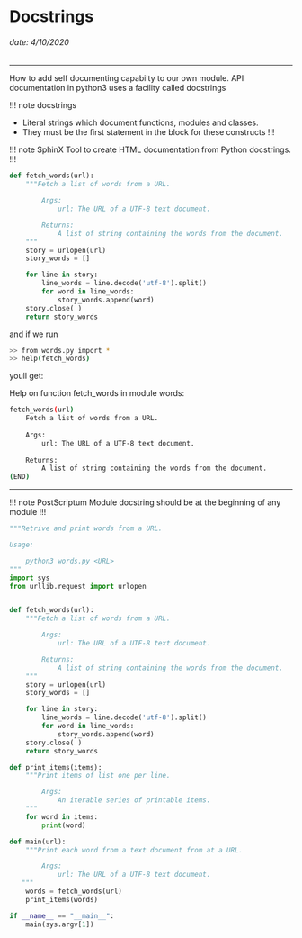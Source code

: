# Docstrings
###### date: 4/10/2020
---

How to add self documenting capabilty to our own module.
API documentation in python3 uses a facility called docstrings

!!! note docstrings
- Literal strings which document functions, modules and classes.
- They must be the first statement in the block for these constructs
!!!


!!! note SphinX
Tool to create HTML documentation from Python docstrings.
!!!

```python
def fetch_words(url):
    """Fetch a list of words from a URL.

        Args:
            url: The URL of a UTF-8 text document.

        Returns:
            A list of string containing the words from the document.
    """
    story = urlopen(url)
    story_words = []

    for line in story:
        line_words = line.decode('utf-8').split()  
        for word in line_words:
            story_words.append(word)
    story.close( ) 
    return story_words
```
and if we run 
```bash 
>> from words.py import *
>> help(fetch_words)
```
youll get:

Help on function fetch_words in module words:
```bash
fetch_words(url)
    Fetch a list of words from a URL.
    
    Args:
        url: The URL of a UTF-8 text document.
    
    Returns:
        A list of string containing the words from the document.
(END)
```
---

!!! note PostScriptum
Module docstring should be at the beginning of any module
!!!

```python 
"""Retrive and print words from a URL.

Usage:

    python3 words.py <URL>
"""
import sys
from urllib.request import urlopen


def fetch_words(url):
    """Fetch a list of words from a URL.

        Args:
            url: The URL of a UTF-8 text document.

        Returns:
            A list of string containing the words from the document.
    """
    story = urlopen(url)
    story_words = []

    for line in story:
        line_words = line.decode('utf-8').split()  
        for word in line_words:
            story_words.append(word)
    story.close( ) 
    return story_words

def print_items(items):
    """Print items of list one per line.

        Args:
            An iterable series of printable items.
    """
    for word in items:
        print(word)

def main(url):
    """Print each word from a text document from at a URL.

        Args:
            url: The URL of a UTF-8 text document.
   """
    words = fetch_words(url)
    print_items(words)

if __name__ == "__main__":
    main(sys.argv[1])
  
```
